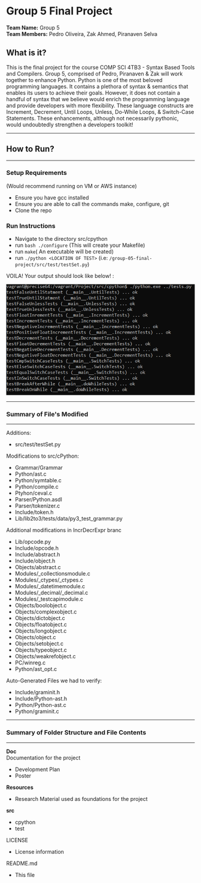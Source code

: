 Group 5 Final Project
=========================================
**Team Name:**  Group 5<br/>
**Team Members:** Pedro Oliveira, Zak Ahmed, Piranaven Selva


## What is it? 
This is the final project for the course COMP SCI 4TB3 - Syntax Based Tools and Compilers. Group 5, comprised of Pedro, Piranaven & Zak will work together to enhance Python.
Python is one of the most beloved programming languages. It contains a plethora of syntax & semantics that enables its users to achieve their goals. However, it does not 
contain a handful of syntax that we believe would enrich the programming language and provide developers with more flexibility. These language constructs are Increment,
Decrement, Until Loops, Unless, Do-While Loops, & Switch-Case Statements. These enhancements, although not necessarily pythonic, would undoubtedly strengthen a developers toolkit!



-------------------------------------------------
## How to Run?
-------------------------------------------------

### Setup Requirements 
(Would recommend running on VM or AWS instance)
- Ensure you have gcc installed
- Ensure you are able to call the commands make, configure, git
- Clone the repo


### Run Instructions
- Navigate to the directory src/cpython
- run `bash ./configure` (This will create your Makefile)
- run `make`( An executable will be created)
- run `./python <LOCATION OF TEST>` (i.e: `/group-05-final-project/src/test/testSet.py`)
 
VOILA! Your output should look like below! : 

![alt text](./Resources/TestOutput.PNG)


-------------------------------------------------
### Summary of File's Modified 
-------------------------------------------------

Additions:
- src/test/testSet.py

Modifications to src/cPython:

- Grammar/Grammar
- Python/ast.c
- Python/symtable.c 
- Python/compile.c
- Ptyhon/ceval.c
- Parser/Python.asdl
- Parser/tokenizer.c
- Include/token.h
- Lib/lib2to3/tests/data/py3_test_grammar.py

Additional modifications in IncrDecrExpr branc
- Lib/opcode.py
- Include/opcode.h
- Include/abstract.h
- Include/object.h
- Objects/abstract.c
- Modules/_collectionsmodule.c
- Modules/_ctypes/_ctypes.c
- Modules/_datetimemodule.c
- Modules/_decimal/_decimal.c
- Modules/_testcapimodule.c
- Objects/boolobject.c
- Objects/complexobject.c
- Objects/dictobject.c
- Objects/floatobject.c
- Objects/longobject.c
- Objects/object.c
- Objects/setobject.c
- Objects/typeobject.c
- Objects/weakrefobject.c
- PC/winreg.c
- Python/ast_opt.c

Auto-Generated Files we had to verify:

- Include/graminit.h
- Include/Python-ast.h
- Python/Python-ast.c
- Python/graminit.c

-------------------------------------------------
### Summary of Folder Structure and File Contents 
-------------------------------------------------

**Doc** <br/>
Documentation for the project
- Development Plan
- Poster

**Resources** 
  - Research Material used as foundations for the project

**src**
- cpython
- test
  

LICENSE
  - License information
  
README.md
  - This file
